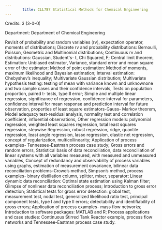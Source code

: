 ```yaml
---
        title: CLL787 Statistical Methods for Chemical Engineering
---
```

Credits: 3 (3-0-0)

Department: Department of Chemical Engineering

Revisit of probability and random variables (rv), expectation operator, moments of distributions; Discrete rv and probability distributions: Bernoulli, Poisson, Geometric and Multinomial distributions; Continuous rv and distributions: Gaussian, Student's- t, Chi Squared, F; Central limit theorem, Estimation: Unbiased estimator, Variance, standard error and mean square error of the estimator; Method of point estimation: Method of moments, maximum likelihood and Bayesian estimation; Interval estimation: Chebyshev’s inequality; Multivariate Gaussian distribution; Multivariate hypothesis testing: testing of mean with variance known and unknownone and two sample cases and their confidence intervals, Tests on population proportion, paired t- tests, type II error; Simple and multiple linear regression, significance of regression, confidence interval for parameters, confidence interval for mean response and prediction interval for future observation, properties of least square estimators-Gauss- Markov theorem, Model adequacy test-residual analysis, normality test and correlation coefficient, influential observations, Other regression models: polynomial regression, weighted least squares regression, total least squares regression, stepwise Regression, robust regression, ridge, quantile regression, least angle regression, lasso regression, elastic net regression, concept of regularization, multicollinearity; Application of process examples- Tennessee-Eastman process case study; Gross errors and random errors, Statistical basis of data reconciliation, data reconciliation of linear systems with all variables measured, with measured and unmeasured variables, Concept of redundancy and observability of process variables using graphs, estimation of measurement covariance, bilinear data reconciliation problems-Crowe’s method, Simpson’s method, process examples- binary distillation column, splitter, mixer, separator; Linear dynamic data reconciliation: Optimal state estimation using Kalman filter; Glimpse of nonlinear data reconciliation process; Introduction to gross error detection; Statistical tests for gross error detection: global test, measurement test, nodal test, generalized likelihood ratio test, principal component tests, type I and type II errors; detectability and identifiability of gross errors; Application of process examples- mass flow networks; Introduction to software packages: MATLAB and R; Process applications and case studies: Continuous Stirred Tank Reactor example, process flow networks and Tennessee-Eastman process case study.